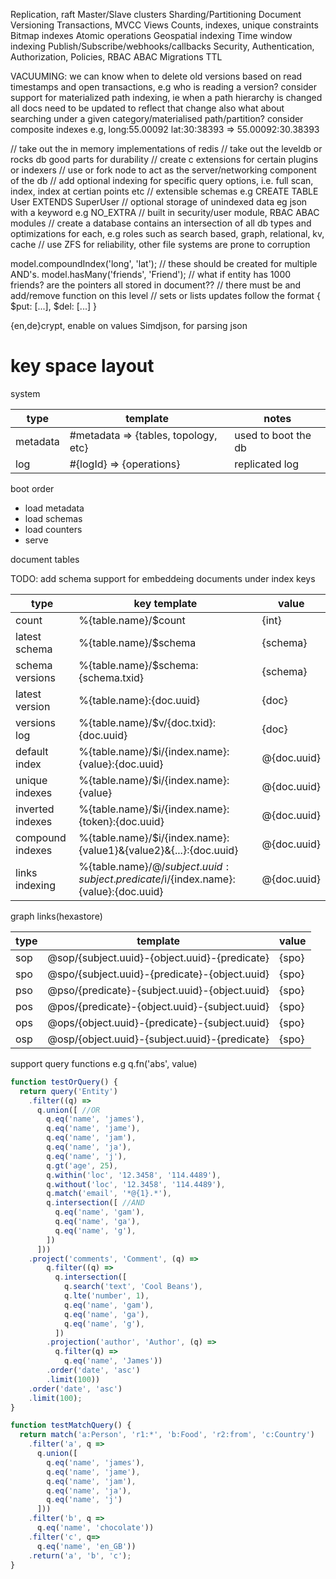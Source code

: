 Replication, raft
Master/Slave clusters
Sharding/Partitioning
Document Versioning
Transactions, MVCC
Views
Counts, indexes, unique constraints
Bitmap indexes
Atomic operations
Geospatial indexing
Time window indexing
Publish/Subscribe/webhooks/callbacks
Security, Authentication, Authorization, Policies, RBAC ABAC
Migrations
TTL

VACUUMING: we can know when to delete old versions based on read timestamps and open transactions, e.g who is reading a version?
consider support for materialized path indexing, ie
when a path hierarchy is changed all docs need to be updated to reflect that change
also what about searching under a given category/materialised path/partition?
consider composite indexes e.g,
long:55.00092 lat:30:38393 => 55.00092:30.38393

// take out the in memory implementations of redis
// take out the leveldb or rocks db good parts for durability
// create c extensions for certain plugins or indexers
// use or fork node to act as the server/networking component of the db
// add optional indexing for specific query options, i.e. full scan, index, index at certian points etc
// extensible schemas e.g CREATE TABLE User EXTENDS SuperUser
// optional storage of unindexed data eg json with a keyword e.g NO_EXTRA
// built in security/user module, RBAC ABAC modules
// create a database contains an intersection of all db types and optimizations for each, e.g roles such as search based, graph, relational, kv, cache
// use ZFS for reliability, other file systems are prone to corruption

model.compoundIndex('long', 'lat'); // these should be created for multiple AND's.
model.hasMany('friends', 'Friend'); // what if entity has 1000 friends? are the pointers all stored in document??
                                    // there must be and add/remove function on this level
                                    // sets or lists updates follow the format { $put: [...], $del: [...] }

{en,de}crypt, enable on values
Simdjson, for parsing json


key space layout
================

system

type     | template                             | notes
---------|--------------------------------------|--------------------
metadata | #metadata => {tables, topology, etc} | used to boot the db
log      | #{logId} => {operations}             | replicated log

boot order
* load metadata
* load schemas
* load counters
* serve

document tables

TODO: add schema support for embeddeing documents under index keys

type                 | key template | value
---------------------|--------------|------
count                | %{table.name}/$count | {int} 
latest schema        | %{table.name}/$schema | {schema}
schema versions      | %{table.name}/$schema:{schema.txid} | {schema}
latest version       | %{table.name}:{doc.uuid} | {doc}
versions log         | %{table.name}/$v/{doc.txid}:{doc.uuid} | {doc}
default index        | %{table.name}/$i/{index.name}:{value}:{doc.uuid} | @{doc.uuid} | {doc}
unique indexes       | %{table.name}/$i/{index.name}:{value} | @{doc.uuid} | {doc}
inverted indexes     | %{table.name}/$i/{index.name}:{token}:{doc.uuid} | @{doc.uuid} | {doc}
compound indexes     | %{table.name}/$i/{index.name}:{value1}&{value2}&{...}:{doc.uuid} | @{doc.uuid} | {doc}
links indexing       | %{table.name}/$@/{subject.uuid}:{subject.predicate}/$i/{index.name}:{value}:{doc.uuid} | @{doc.uuid} | {doc}

graph links(hexastore)

type | template | value
-----|----------|-------
sop  | @sop/{subject.uuid}-{object.uuid}-{predicate} | {spo}
spo  | @spo/{subject.uuid}-{predicate}-{object.uuid} | {spo}
pso  | @pso/{predicate}-{subject.uuid}-{object.uuid} | {spo}
pos  | @pos/{predicate}-{object.uuid}-{subject.uuid} | {spo}
ops  | @ops/{object.uuid}-{predicate}-{subject.uuid} | {spo}
osp  | @osp/{object.uuid}-{subject.uuid}-{predicate} | {spo} 


support query functions e.g
q.fn('abs', value)

```javascript
function testOrQuery() {
  return query('Entity')
    .filter((q) => 
      q.union([ //OR
        q.eq('name', 'james'),
        q.eq('name', 'jame'),
        q.eq('name', 'jam'),
        q.eq('name', 'ja'),
        q.eq('name', 'j'),
        q.gt('age', 25), 
        q.within('loc', '12.3458', '114.4489'),
        q.without('loc', '12.3458', '114.4489'),
        q.match('email', '*@{1}.*'),
        q.intersection([ //AND
          q.eq('name', 'gam'),
          q.eq('name', 'ga'),
          q.eq('name', 'g'),
        ])
      ]))
    .project('comments', 'Comment', (q) =>
        q.filter((q) => 
          q.intersection([
            q.search('text', 'Cool Beans'),
            q.lte('number', 1),
            q.eq('name', 'gam'),
            q.eq('name', 'ga'),
            q.eq('name', 'g'),
          ])
        .projection('author', 'Author', (q) =>
          q.filter(q) =>
            q.eq('name', 'James'))
        .order('date', 'asc')
        .limit(100))
    .order('date', 'asc')
    .limit(100);
}

function testMatchQuery() {
  return match('a:Person', 'r1:*', 'b:Food', 'r2:from', 'c:Country')
    .filter('a', q => 
      q.union([
        q.eq('name', 'james'),
        q.eq('name', 'jame'),
        q.eq('name', 'jam'),
        q.eq('name', 'ja'),
        q.eq('name', 'j')
      ]))
    .filter('b', q => 
      q.eq('name', 'chocolate'))
    .filter('c', q=>
      q.eq('name', 'en_GB'))
    .return('a', 'b', 'c');
}
```

